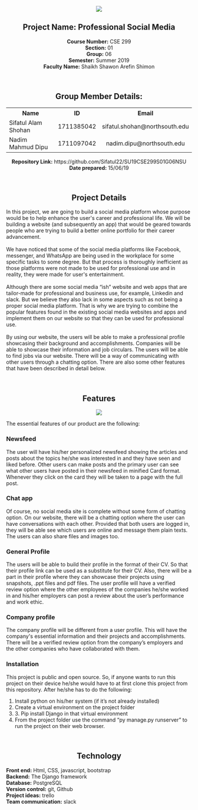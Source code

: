 <p align="center">
  <img src="https://github.com/Sifatul22/SU19CSE299S01G06NSU/blob/Issue-%2336-project-proposal/Documentation/images.jpeg">
</p>
<h2 align="center">Project Name: Professional Social Media</h2>
<p align="center">
  <b>Course Number:</b> CSE 299<br>
  <b>Section:</b> 01<br>
  <b>Group:</b> 06<br>
  <b>Semester:</b> Summer 2019<br>
  <b>Faculty Name:</b> Shaikh Shawon Arefin Shimon
</p>
</br>
<h2 align="center"> Group Member Details:</h2>

<p align="center"></p>
  <center>
<table align="center">
  <tr>
    <th align="center">Name</th>
    <th>ID</th> 
    <th>Email</th>
  </tr>
  <tr>
    <td>Sifatul Alam Shohan</td>
    <td>1711385042</td> 
    <td>sifatul.shohan@northsouth.edu</td>
  </tr>
  <tr>
    <td>Nadim Mahmud Dipu</td>
    <td align="center">1711097042</td> 
    <td align="center">nadim.dipu@northsouth.edu</td>
  </tr>
</table>
    </center>
<p align="center">
  <b>Repository Link:</b> https://github.com/Sifatul22/SU19CSE299S01G06NSU</br>
  <b>Date prepared:</b> 15/06/19
  </p>
  
  </br>
  <h2 align="center"> Project Details</h2>
  <p>
  In this project, we are going to build a social media platform whose purpose would be to help enhance the user's career and professional life. We will be building a website (and subsequently an app) that would be geared towards people who are trying to build a better online portfolio for their career advancement.<br><br>
We have noticed that some of the social media platforms like Facebook, messenger, and WhatsApp are being used in the workplace for some specific tasks to some degree. But that process is thoroughly inefficient as those platforms were not made to be used for professional use and in reality, they were made for user's entertainment.<br><br>
Although there are some social media “ish” website and web apps that are tailor-made for professional and business use, for example, Linkedin and slack. But we believe they also lack in some aspects such as not being a proper social media platform.
That is why we are trying to combine the popular features found in the existing social media websites and apps and implement them on our website so that they can be used for professional use.<br><br>
By using our website, the users will be able to make a professional profile showcasing their background and accomplishments. Companies will be able to showcase their information and job circulars. The users will be able to find jobs via our website. There will be a way of communicating with other users through a chatting option. There are also some other features that have been described in detail below.
  </p>




</br>
  <h2 align="center"> Features</h2>
  <p align="center">
  <img src="https://github.com/Sifatul22/SU19CSE299S01G06NSU/blob/master1/Documentation/image2.png">
</p>
  The essential features of our product are the following:
  <p>
  <h3> Newsfeed</h3>
  The user will have his/her personalized newsfeed showing the articles and posts about the topics he/she was interested in and they have seen and liked before. Other users can make posts and the primary user can see what other users have posted in their newsfeed in minified Card format. Whenever they click on the card they will be taken to a page with the full post. 

<h3> Chat app</h3>
  Of course, no social media site is complete without some form of chatting option. On our website, there will be a chatting option where the user can have conversations with each other. Provided that both users are logged in, they will be able see which users are online and message them plain texts. The users can also share files and images too.
  
<h3> General Profile</h3>
The users will be able to build their profile in the format of their CV. So that their profile link can be used as a substitute for their CV. Also, there will be a part in their profile where they can showcase their projects using snapshots, .ppt files and pdf files. The user profile will have a verified review option where the other employees of the companies he/she worked in and his/her employers can post a review about the user’s performance and work ethic.

<h3>Company profile</h3>
The company profile will be different from a user profile. This will have the company's essential information and their projects and accomplishments. There will be a verified review option from the company’s employers and the other companies who have collaborated with them.

<h3>Installation</h3>
This project is public and open source. So, if anyone wants to run this project on their device he/she would have to at first clone this project from this repository. After he/she has to do the following: 
<br>
<ol>
        <li>Install python on his/her system (if it’s not already installed)</li>
            <li>Create a virtual environment on the project folder</li>
         <li>3.	Pip install Django in that virtual environment </li>
            	<li>From the project folder use the command “py manage.py runserver” to run the project on their web browser.</li>
    </ol>




  </p>
  </br>
  <h2 align="center"> Technology</h2>
  <p>
  <b>Front end:</b> Html, CSS, javascript, bootstrap<br>
  <b>Backend:</b> The Django framework<br>
  <b>Database:</b> PostgreSQL<br>
  <b>Version control:</b> git, Github<br>
  <b>Project ideas:</b> trello<br>
  <b>Team communication:</b> slack
  </p>


  </br>
